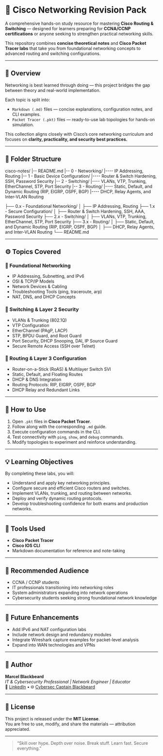 # 🧠 Cisco Networking Revision Pack

A comprehensive hands-on study resource for mastering **Cisco Routing & Switching** — designed for learners preparing for **CCNA/CCNP certifications** or anyone seeking to strengthen practical networking skills.

This repository combines **concise theoretical notes** and **Cisco Packet Tracer labs** that take you from foundational networking concepts to advanced routing and switching configurations.

---

## 📘 Overview

Networking is best learned through doing — this project bridges the gap between theory and real-world implementation.

Each topic is split into:
- `Markdown (.md)` files — concise explanations, configuration notes, and CLI examples.
- `Packet Tracer (.pkt)` files — ready-to-use lab topologies for hands-on simulation.

This collection aligns closely with Cisco’s core networking curriculum and focuses on **clarity, practicality, and security best practices.**

---

## 📂 Folder Structure
cisco-notes/
|-- README.md
|-- 0 - Networking/
|---- IP Addressing, Routing
|-- 1 - Basic Device Configuration/
|---- Router & Switch Hardening, SSH, Password Security
|-- 2 - Switching/
|---- VLANs, VTP, Trunking, EtherChannel, STP, Port Security
|-- 3 - Routing/
|---- Static, Default, and Dynamic Routing (RIP, EIGRP, OSPF, BGP)
|---- DHCP, Relay Agents, and Inter-VLAN Routing

├── 0.x - Foundational Networking/
│ ├── IP Addressing, Routing
├── 1.x - Secure Configuration/
│ ├── Router & Switch Hardening, SSH, AAA, Password Security
├── 2.x - Switching/
│ ├── VLANs, VTP, Trunking, EtherChannel, STP, Port Security
├── 3.x - Routing/
│ ├── Static, Default, and Dynamic Routing (RIP, EIGRP, OSPF, BGP)
│ ├── DHCP, Relay Agents, and Inter-VLAN Routing
└── README.md


---

## ⚙️ Topics Covered

### 🔹 Foundational Networking
- IP Addressing, Subnetting, and IPv6
- OSI & TCP/IP Models
- Network Devices & Cabling
- Troubleshooting Tools (ping, traceroute, arp)
- NAT, DNS, and DHCP Concepts

### 🔹 Switching & Layer 2 Security
- VLANs & Trunking (802.1Q)
- VTP Configuration
- EtherChannel (PAgP, LACP)
- STP, BPDU Guard, and Root Guard
- Port Security, DHCP Snooping, DAI, IP Source Guard
- Secure Remote Access (SSH over Telnet)

### 🔹 Routing & Layer 3 Configuration
- Router-on-a-Stick (RoAS) & Multilayer Switch SVI
- Static, Default, and Floating Routes
- DHCP & DNS Integration
- Routing Protocols: RIP, EIGRP, OSPF, BGP
- DHCP Relay and Redundant Links

---

## 🧩 How to Use

1. Open `.pkt` files in **Cisco Packet Tracer**.
2. Follow along with the corresponding `.md` guide.
3. Execute configuration commands in the CLI.
4. Test connectivity with `ping`, `show`, and `debug` commands.
5. Modify topologies to experiment and reinforce understanding.

---

## 💡 Learning Objectives

By completing these labs, you will:
- Understand and apply key networking principles.
- Configure secure and efficient Cisco routers and switches.
- Implement VLANs, trunking, and routing between networks.
- Deploy and verify dynamic routing protocols.
- Develop troubleshooting confidence for both exams and production networks.

---

## 🧰 Tools Used

- **Cisco Packet Tracer**
- **Cisco IOS CLI**
- Markdown documentation for reference and note-taking

---

## 🧠 Recommended Audience

- CCNA / CCNP students  
- IT professionals transitioning into networking roles  
- System administrators expanding into network operations  
- Cybersecurity students seeking strong foundational network knowledge

---

## 🚀 Future Enhancements

- Add IPv6 and NAT configuration labs  
- Include network design and redundancy modules  
- Integrate Wireshark capture examples for packet-level analysis  
- Expand into WAN technologies and VPNs  

---

## 🏴 Author

**Marcel Blackbeard**  
*IT & Cybersecurity Professional | Network Engineer | Educator*  
💼 [LinkedIn](https://linkedin.com/in/marcel-blackbeard) • 🌐 [Cybersec Captain Blackbeard](https://www.blackbeardcyber.com)

---

## 📜 License

This project is released under the **MIT License**.  
You are free to use, modify, and share the materials — attribution appreciated.

---

> “Skill over hype. Depth over noise. Break stuff. Learn fast. Secure everything.”

